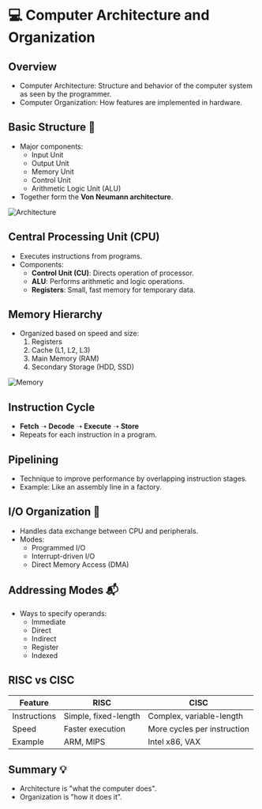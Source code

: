 # 💻 Computer Architecture and Organization

## Overview
- Computer Architecture: Structure and behavior of the computer system as seen by the programmer.
- Computer Organization: How features are implemented in hardware.


##  Basic Structure 🧠
- Major components:
  - Input Unit
  - Output Unit
  - Memory Unit
  - Control Unit
  - Arithmetic Logic Unit (ALU)
- Together form the **Von Neumann architecture**.

![Architecture](https://upload.wikimedia.org/wikipedia/commons/thumb/8/84/Von_Neumann_architecture.svg/420px-Von_Neumann_architecture.svg.png?20230101135648)


##  Central Processing Unit (CPU) 
- Executes instructions from programs.
- Components:
  - **Control Unit (CU)**: Directs operation of processor.
  - **ALU**: Performs arithmetic and logic operations.
  - **Registers**: Small, fast memory for temporary data.


##  Memory Hierarchy 
- Organized based on speed and size:
  1. Registers
  2. Cache (L1, L2, L3)
  3. Main Memory (RAM)
  4. Secondary Storage (HDD, SSD)

![Memory](https://upload.wikimedia.org/wikipedia/commons/f/f6/Memory_hierarchy_diagram.jpg?20110630230042)


##  Instruction Cycle 
- **Fetch** ➝ **Decode** ➝ **Execute** ➝ **Store**
- Repeats for each instruction in a program.


##  Pipelining 
- Technique to improve performance by overlapping instruction stages.
- Example: Like an assembly line in a factory.


##  I/O Organization 🔌
- Handles data exchange between CPU and peripherals.
- Modes:
  - Programmed I/O
  - Interrupt-driven I/O
  - Direct Memory Access (DMA)

##  Addressing Modes 📬
- Ways to specify operands:
  - Immediate
  - Direct
  - Indirect
  - Register
  - Indexed


## RISC vs CISC 
| Feature      | RISC                       | CISC                      |
|--------------|----------------------------|---------------------------|
| Instructions | Simple, fixed-length       | Complex, variable-length  |
| Speed        | Faster execution           | More cycles per instruction |
| Example      | ARM, MIPS                  | Intel x86, VAX            |


## Summary 💡
- Architecture is "what the computer does".
- Organization is "how it does it".